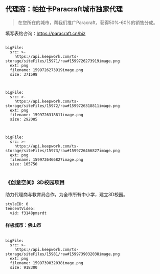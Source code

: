 ## 代理商：帕拉卡Paracraft城市独家代理

> 在您所在的城市，帮我们推广Paracraft，获得50%-60%的销售分成。

填写表格咨询：https://paracraft.cn/biz


```@BigFile

bigFile:
  src: >-
    https://api.keepwork.com/ts-storage/siteFiles/15971/raw#1599726273919image.png
  ext: png
  filename: 1599726273919image.png
  size: 371598
          
```


```@BigFile

bigFile:
  src: >-
    https://api.keepwork.com/ts-storage/siteFiles/15972/raw#1599726318811image.png
  ext: png
  filename: 1599726318811image.png
  size: 292085
          
```


```@BigFile

bigFile:
  src: >-
    https://api.keepwork.com/ts-storage/siteFiles/15973/raw#1599726466827image.png
  ext: png
  filename: 1599726466827image.png
  size: 105750
          
```

### 《创意空间》3D校园项目

助力代理商与教育局合作，为全市所有中小学，建立3D校园。 


```@TencentVideo
styleID: 0
tencentVideo:
  vid: f3148pmsrdt

```


#### 样板城市：佛山市

 
```@BigFile

bigFile:
  src: >-
    https://api.keepwork.com/ts-storage/siteFiles/15981/raw#1599739032038image.png
  ext: png
  filename: 1599739032038image.png
  size: 918300
          
```